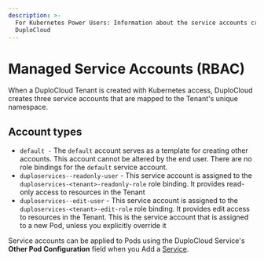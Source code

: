 ```yaml
---
description: >-
  For Kubernetes Power Users: Information about the service accounts created by
  DuploCloud
---
```


# Managed Service Accounts (RBAC)

When a DuploCloud Tenant is created with Kubernetes access, DuploCloud creates three service accounts that are mapped to the Tenant's unique namespace.&#x20;

## Account types

* `default -` The `default` account serves as a template for creating other accounts. This account cannot be altered by the end user. There are no role bindings for the `default` service account.
* `duploservices--readonly-user` - This service account is assigned to the `duploservices-<tenant>-readonly-role` role binding. It provides read-only access to resources in the Tenant
* `duploservices--edit-user` - This service account is assigned to the `duploservices-<tenant>-edit-role` role binding. It provides edit access to resources in the Tenant. This is the service account that is assigned to a new Pod, unless you explicitly override it

Service accounts can be applied to Pods using the DuploCloud Service's **Other Pod Configuration** field when you Add a [Service](../aws/container-deployments/concepts.md).
